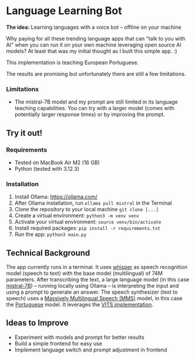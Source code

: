 # Language Learning Bot
**The idea:** Learning languages with a voice bot – offline on your machine

Why paying for all these trending language apps that can "talk to you with AI" when you can run it on your own machine leveraging open source AI models? At least that was my initial thought as I built this simple app. :) 

This implementation is teaching European Portuguese.

The results are promising but unfortunately there are still a few limitations. 

### Limitations
- The mistral-7B model and my prompt are still limited in its language teaching capabilities. You can try with a larger model (comes with potentially larger response times) or by improving the prompt.


## Try it out!
### Requirements
- Tested on MacBook Air M2 (16 GB)
- Python (tested with 3.12.3)

### Installation
1. Install Ollama: https://ollama.com/
2. After Ollama installation, run `ollama pull mistral` in the Terminal
3. Clone the repository to your local machine `git clone [...]`
4. Create a virtual environment: `python3 -m venv venv`
5. Activate your virtual environment: `source venv/bin/activate`
6. Install required packages: `pip install -r requirements.txt`
7. Run the app: `python3 main.py`

## Technical Background
The app currently runs in a terminal. It uses [whisper](https://github.com/openai/whisper) as speech recognition model (speech to text) with the base model (multilingual) of 74M parameters. After transcribing the text, a large language model (in this case [mistral-7B](https://ollama.com/library/mistral:7b)) – running locally using Ollama – is interpreting the input and using a prompt to generate an answer. The speech synthesizer (text to speech) uses a [Massively Multilingual Speech (MMS)](https://huggingface.co/facebook/mms-tts) model, in this case the [Portuguese](https://huggingface.co/facebook/mms-tts-por) model. It leverages the [VITS implementation](https://huggingface.co/docs/transformers/model_doc/vits).

## Ideas to Improve
- Experiment with models and prompt for better results
- Build a simple frontend for easy use
- Implement language switch and prompt adjustment in frontend